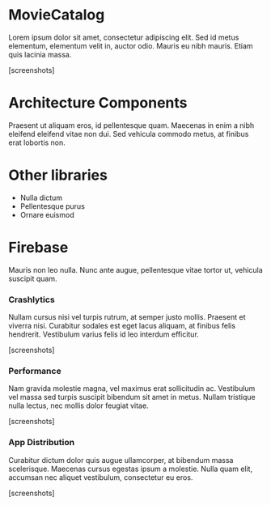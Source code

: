 # MovieCatalog
Lorem ipsum dolor sit amet, consectetur adipiscing elit. Sed id metus elementum, elementum velit in, auctor odio. Mauris eu nibh mauris. Etiam quis lacinia massa.

[screenshots]

# Architecture Components
Praesent ut aliquam eros, id pellentesque quam. Maecenas in enim a nibh eleifend eleifend vitae non dui. Sed vehicula commodo metus, at finibus erat lobortis non.

# Other libraries
- Nulla dictum 
- Pellentesque purus
- Ornare euismod

# Firebase
Mauris non leo nulla. Nunc ante augue, pellentesque vitae tortor ut, vehicula suscipit quam.

### Crashlytics
Nullam cursus nisi vel turpis rutrum, at semper justo mollis. Praesent et viverra nisi. Curabitur sodales est eget lacus aliquam, at finibus felis hendrerit. Vestibulum varius felis id leo interdum efficitur.

[screenshots]

### Performance
Nam gravida molestie magna, vel maximus erat sollicitudin ac. Vestibulum vel massa sed turpis suscipit bibendum sit amet in metus. Nullam tristique nulla lectus, nec mollis dolor feugiat vitae.

[screenshots]

### App Distribution
Curabitur dictum dolor quis augue ullamcorper, at bibendum massa scelerisque. Maecenas cursus egestas ipsum a molestie. Nulla quam elit, accumsan nec aliquet vestibulum, consectetur eu eros.

[screenshots]
